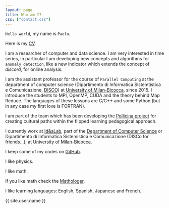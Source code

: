 ```yaml
---
layout: page
title: Who am I?
css: ["contact.css"]
---
```


`Hello world`, my name is `Paolo`.

Here is my [CV](https://github.com/4phycs/CV-pdf).

I am a researcher of computer and data science.
I am very interested in time series, in particular I am developing new concepts and algorithms for `anomaly detection`, like a new indicator
which extends the concept of *discord*, for online analysis. 

I am the assistant professor for the course of `Parallel Computing` at the department of computer science 
(Dipartimento di Informatica Sistemtistica e Comunicazione, [DISCO](https://www.disco.unimib.it/it)) at [University of Milan-Bicocca](http://www.unimib.it), 
 since 2015.
I introduce the students to MPI, OpenMP, CUDA and the theory behind Map Reduce.  The languages of these lessons are C/C++ and some Python 
(but in any case my first love is FORTRAN).

I am part of the team which has been developing the [Pollicina project](https://www.progettopollicina.eu/)
for creating cultural paths within the flipped learning pedagogical approach.

I currently work at [Id&aLab](http://www.idea.disco.unimib.it/), 
 part of the [Department of Computer Science](https://www.disco.unimib.it/it) or Dipartimento di Informatica 
Sistemistica e Comunicazione (DISCo for friends...), 
at [University of Milan-Bicocca](http://www.unimib.it). 

I keep some of my codes on [GitHub](https://github.com/4phycs).

I like physics.

I like math.

If you like math check the [Mathologer](https://www.youtube.com/channel/UC1_uAIS3r8Vu6JjXWvastJg).

I like learning languages: English, Spanish, Japanese and French.





<div class="thi-signature">
    {{ site.user.name }}
</div>


